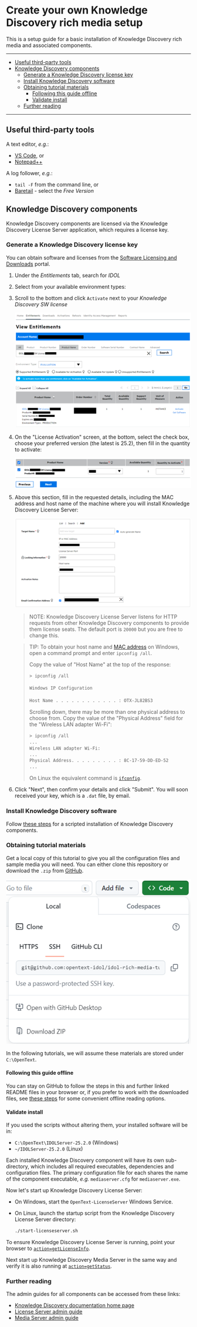 # Create your own Knowledge Discovery rich media setup

This is a setup guide for a basic installation of Knowledge Discovery rich media and associated components.

---

- [Useful third-party tools](#useful-third-party-tools)
- [Knowledge Discovery components](#knowledge-discovery-components)
  - [Generate a Knowledge Discovery license key](#generate-a-knowledge-discovery-license-key)
  - [Install Knowledge Discovery software](#install-knowledge-discovery-software)
  - [Obtaining tutorial materials](#obtaining-tutorial-materials)
    - [Following this guide offline](#following-this-guide-offline)
    - [Validate install](#validate-install)
  - [Further reading](#further-reading)

---

## Useful third-party tools

A text editor, *e.g.*:

- [VS Code](https://code.visualstudio.com/download), or
- [Notepad++](https://notepad-plus-plus.org/downloads/)

A log follower, *e.g.*:

- `tail -F` from the command line, or
- [Baretail](https://www.baremetalsoft.com/baretail/) - select the *Free Version*

## Knowledge Discovery components

Knowledge Discovery components are licensed via the Knowledge Discovery License Server application, which requires a license key.

### Generate a Knowledge Discovery license key

You can obtain software and licenses from the [Software Licensing and Downloads](https://sld.microfocus.com/mysoftware/index) portal.

1. Under the *Entitlements* tab, search for *IDOL*
1. Select from your available environment types:
1. Scroll to the bottom and click `Activate` next to your *Knowledge Discovery SW license*

    ![get-license](./figs/get-license.png)

1. On the "License Activation" screen, at the bottom, select the check box, choose your preferred version (the latest is 25.2), then fill in the quantity to activate:

   ![eSoftware-selectLicense](./figs/eSoftware-selectLicense.png)

1. Above this section, fill in the requested details, including the MAC address and host name of the machine where you will install Knowledge Discovery License Server:

   ![eSoftware-configureLicense](./figs/eSoftware-configureLicense.png)

    > NOTE: Knowledge Discovery License Server listens for HTTP requests from other Knowledge Discovery components to provide them license seats.  The default port is `20000` but you are free to change this.

    > TIP: To obtain your host name and [MAC address](https://en.wikipedia.org/wiki/MAC_address) on Windows, open a command prompt and enter `ipconfig /all`.
    >
    > Copy the value of "Host Name" at the top of the response:
    >
    > ```sh
    > > ipconfig /all
    >
    > Windows IP Configuration
    >
    > Host Name . . . . . . . . . . . . : OTX-JL82BS3
    > ```
    >
    > Scrolling down, there may be more than one physical address to choose from. Copy the value of the "Physical Address" field for the "Wireless LAN adapter Wi-Fi":
    >
    > ```sh
    > > ipconfig /all
    > ...
    > Wireless LAN adapter Wi-Fi:
    > ...
    > Physical Address. . . . . . . . . : 8C-17-59-DD-ED-52
    > ...
    > ```
    >
    > On Linux the equivalent command is [`ifconfig`](https://man.openbsd.org/ifconfig.8).

1. Click "Next", then confirm your details and click "Submit".  You will soon received your key, which is a `.dat` file, by email.

### Install Knowledge Discovery software

Follow [these steps](./INSTALL_ZIPS.md) for a scripted installation of Knowledge Discovery components.

### Obtaining tutorial materials

Get a local copy of this tutorial to give you all the configuration files and sample media you will need.  You can either clone this repository or download the `.zip` from [GitHub](https://github.com/opentext-idol/idol-rich-media-tutorials).

![github-download](./figs/github-download.png)

In the following tutorials, we will assume these materials are stored under `C:\OpenText`.

#### Following this guide offline

You can stay on GitHub to follow the steps in this and further linked README files in your browser or, if you prefer to work with the downloaded files, see [these steps](../appendix/Markdown_reader.md) for some convenient offline reading options.

#### Validate install

If you used the scripts without altering them, your installed software will be in:

- `C:\OpenText\IDOLServer-25.2.0` (Windows)
- `~/IDOLServer-25.2.0` (Linux)

Each installed Knowledge Discovery component will have its own sub-directory, which includes all required executables, dependencies and configuration files.  The primary configuration file for each shares the name of the component executable, *e.g.* `mediaserver.cfg` for `mediaserver.exe`.

Now let's start up Knowledge Discovery License Server:

- On Windows, start the `OpenText-LicenseServer` Windows Service.
- On Linux, launch the startup script from the Knowledge Discovery License Server directory:

  ```sh
  ./start-licenseserver.sh
  ```

To ensure Knowledge Discovery License Server is running, point your browser to [`action=getLicenseInfo`](http://localhost:20000/a=getlicenseinfo).

Next start up Knowledge Discovery Media Server in the same way and verify it is also running at [`action=getStatus`](http://localhost:14000/a=getstatus).

### Further reading

The admin guides for all components can be accessed from these links:

- [Knowledge Discovery documentation home page](https://www.microfocus.com/documentation/idol/)
- [License Server admin guide](https://www.microfocus.com/documentation/idol/knowledge-discovery-25.2/LicenseServer_25.2_Documentation/Help/Content/_FT_SideNav_Startup.htm)
- [Media Server admin guide](https://www.microfocus.com/documentation/idol/knowledge-discovery-25.2/MediaServer_25.2_Documentation/Help/Content/_FT_SideNav_Startup.htm)
